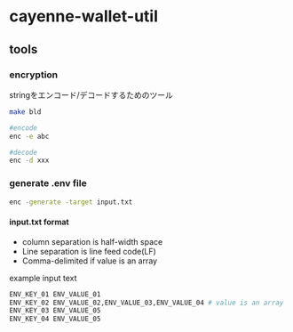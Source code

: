 # cayenne-wallet-util
## tools
### encryption
stringをエンコード/デコードするためのツール

```bash
make bld

#encode
enc -e abc

#decode
enc -d xxx
```

### generate .env file 
```bash
enc -generate -target input.txt
```

#### input.txt format

* column separation is half-width space
* Line separation is line feed code(LF)
* Comma-delimited if value is an array

example input text
```bash
ENV_KEY_01 ENV_VALUE_01
ENV_KEY_02 ENV_VALUE_02,ENV_VALUE_03,ENV_VALUE_04 # value is an array
ENV_KEY_03 ENV_VALUE_05
ENV_KEY_04 ENV_VALUE_05
```

